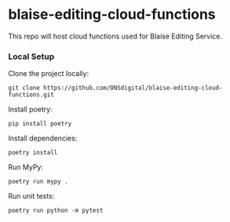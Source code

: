# blaise-editing-cloud-functions
This repo will host cloud functions used for Blaise Editing Service.


### Local Setup

Clone the project locally:
```shell
git clone https://github.com/ONSdigital/blaise-editing-cloud-functions.git
```

Install poetry:
```shell
pip install poetry
```

Install dependencies:
```shell
poetry install
```

Run MyPy:
```shell
poetry run mypy .
```

Run unit tests:
```shell
poetry run python -m pytest
```
